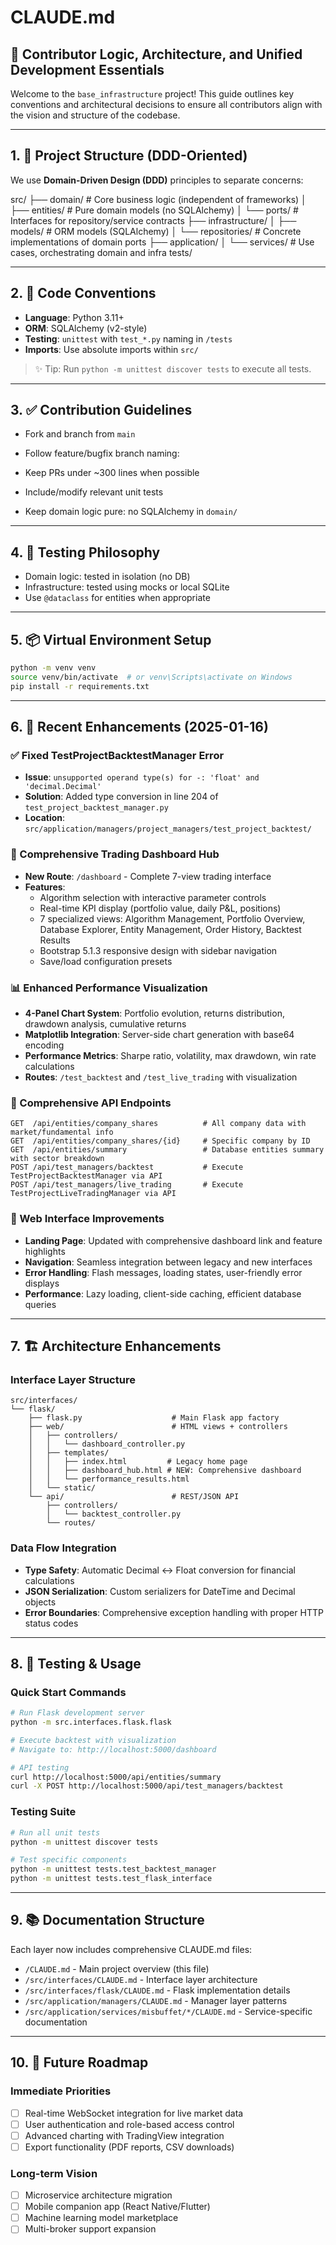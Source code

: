 # CLAUDE.md

## 🧠 Contributor Logic, Architecture, and Unified Development Essentials

Welcome to the `base_infrastructure` project! This guide outlines key conventions and architectural decisions to ensure all contributors align with the vision and structure of the codebase.

---

## 1. 🔧 Project Structure (DDD-Oriented)

We use **Domain-Driven Design (DDD)** principles to separate concerns:

src/
├── domain/ # Core business logic (independent of frameworks)
│ ├── entities/ # Pure domain models (no SQLAlchemy)
│ └── ports/ # Interfaces for repository/service contracts
├── infrastructure/
│ ├── models/ # ORM models (SQLAlchemy)
│ └── repositories/ # Concrete implementations of domain ports
├── application/
│ └── services/ # Use cases, orchestrating domain and infra
tests/


---

## 2. 📏 Code Conventions

- **Language**: Python 3.11+
- **ORM**: SQLAlchemy (v2-style)
- **Testing**: `unittest` with `test_*.py` naming in `/tests`
- **Imports**: Use absolute imports within `src/`

> ✨ Tip: Run `python -m unittest discover tests` to execute all tests.

---

## 3. ✅ Contribution Guidelines

- Fork and branch from `main`
- Follow feature/bugfix branch naming:

- Keep PRs under ~300 lines when possible
- Include/modify relevant unit tests
- Keep domain logic pure: no SQLAlchemy in `domain/`

---

## 4. 🧪 Testing Philosophy

- Domain logic: tested in isolation (no DB)
- Infrastructure: tested using mocks or local SQLite
- Use `@dataclass` for entities when appropriate

---

## 5. 📦 Virtual Environment Setup

```bash
python -m venv venv
source venv/bin/activate  # or venv\Scripts\activate on Windows
pip install -r requirements.txt
```

---

## 6. 🎯 Recent Enhancements (2025-01-16)

### ✅ Fixed TestProjectBacktestManager Error
- **Issue**: `unsupported operand type(s) for -: 'float' and 'decimal.Decimal'`
- **Solution**: Added type conversion in line 204 of `test_project_backtest_manager.py`
- **Location**: `src/application/managers/project_managers/test_project_backtest/`

### 🚀 Comprehensive Trading Dashboard Hub
- **New Route**: `/dashboard` - Complete 7-view trading interface
- **Features**:
  - Algorithm selection with interactive parameter controls
  - Real-time KPI display (portfolio value, daily P&L, positions)
  - 7 specialized views: Algorithm Management, Portfolio Overview, Database Explorer, Entity Management, Order History, Backtest Results
  - Bootstrap 5.1.3 responsive design with sidebar navigation
  - Save/load configuration presets

### 📊 Enhanced Performance Visualization  
- **4-Panel Chart System**: Portfolio evolution, returns distribution, drawdown analysis, cumulative returns
- **Matplotlib Integration**: Server-side chart generation with base64 encoding
- **Performance Metrics**: Sharpe ratio, volatility, max drawdown, win rate calculations
- **Routes**: `/test_backtest` and `/test_live_trading` with visualization

### 🔌 Comprehensive API Endpoints
```
GET  /api/entities/company_shares          # All company data with market/fundamental info
GET  /api/entities/company_shares/{id}     # Specific company by ID  
GET  /api/entities/summary                 # Database entities summary with sector breakdown
POST /api/test_managers/backtest           # Execute TestProjectBacktestManager via API
POST /api/test_managers/live_trading       # Execute TestProjectLiveTradingManager via API
```

### 📱 Web Interface Improvements
- **Landing Page**: Updated with comprehensive dashboard link and feature highlights
- **Navigation**: Seamless integration between legacy and new interfaces  
- **Error Handling**: Flash messages, loading states, user-friendly error displays
- **Performance**: Lazy loading, client-side caching, efficient database queries

---

## 7. 🏗️ Architecture Enhancements

### Interface Layer Structure
```
src/interfaces/
└── flask/
    ├── flask.py                    # Main Flask app factory
    ├── web/                        # HTML views + controllers
    │   ├── controllers/
    │   │   └── dashboard_controller.py
    │   ├── templates/
    │   │   ├── index.html         # Legacy home page
    │   │   ├── dashboard_hub.html # NEW: Comprehensive dashboard
    │   │   └── performance_results.html
    │   └── static/
    └── api/                        # REST/JSON API
        ├── controllers/
        │   └── backtest_controller.py
        └── routes/
```

### Data Flow Integration
- **Type Safety**: Automatic Decimal ↔ Float conversion for financial calculations
- **JSON Serialization**: Custom serializers for DateTime and Decimal objects
- **Error Boundaries**: Comprehensive exception handling with proper HTTP status codes

---

## 8. 🧪 Testing & Usage

### Quick Start Commands
```bash
# Run Flask development server  
python -m src.interfaces.flask.flask

# Execute backtest with visualization
# Navigate to: http://localhost:5000/dashboard

# API testing
curl http://localhost:5000/api/entities/summary
curl -X POST http://localhost:5000/api/test_managers/backtest
```

### Testing Suite
```bash
# Run all unit tests
python -m unittest discover tests

# Test specific components
python -m unittest tests.test_backtest_manager
python -m unittest tests.test_flask_interface
```

---

## 9. 📚 Documentation Structure

Each layer now includes comprehensive CLAUDE.md files:
- `/CLAUDE.md` - Main project overview (this file)
- `/src/interfaces/CLAUDE.md` - Interface layer architecture
- `/src/interfaces/flask/CLAUDE.md` - Flask implementation details
- `/src/application/managers/CLAUDE.md` - Manager layer patterns
- `/src/application/services/misbuffet/*/CLAUDE.md` - Service-specific documentation

---

## 10. 🔮 Future Roadmap

### Immediate Priorities
- [ ] Real-time WebSocket integration for live market data
- [ ] User authentication and role-based access control
- [ ] Advanced charting with TradingView integration
- [ ] Export functionality (PDF reports, CSV downloads)

### Long-term Vision
- [ ] Microservice architecture migration
- [ ] Mobile companion app (React Native/Flutter)
- [ ] Machine learning model marketplace
- [ ] Multi-broker support expansion
